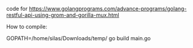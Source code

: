 code for https://www.golangprograms.com/advance-programs/golang-restful-api-using-grom-and-gorilla-mux.html

How to compile:

GOPATH=/home/silas/Downloads/temp/  go build main.go

